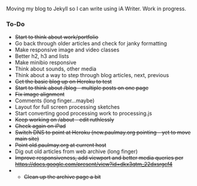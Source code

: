 Moving my blog to Jekyll so I can write using iA Writer. Work in progress.

### To-Do
* ~~Start to think about work/portfolio~~
* Go back through older articles and check for janky formatting
* Make responsive image and video classes
* Better h2, h3 and lists
* Make minibio responsive
* Think about sounds, other media
* Think about a way to step through blog articles, next, previous
*  ~~Get the basic blog up on Heroku to test~~
* ~~Start to think about /blog - multiple posts on one page~~
* ~~Fix image alignment~~
* Comments (long finger…maybe) 
* Layout for full screen processing sketches
* Start converting good processing work to processing.js
* ~~Keep working on /about - edit ruthlessly~~
* ~~Check again on iPad~~
* ~~Switch DNS to point at Heroku (new.paulmay.org pointing - yet to move main site)~~
* ~~Point old.paulmay.org at current host~~
* Dig out old articles from web archive (long finger)
* ~~Improve responsiveness, add viewport and better media queries per https://docs.google.com/present/view?id=dkx3qtm_22dxsrgcf4~~
* * ~~Clean up the archive page a bit~~



